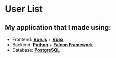 # User List

## My application that I made using:
* Frontend: **[Vue.js](https://cli.vuejs.org/ru/guide/)** + **[Vuex](https://vuex.vuejs.org/ru/)**
* Backend: **[Python](https://www.python.org/)** + **[Falcon Framework](https://falconframework.org/)**
* Database: **[PostgreSQL](https://www.postgresql.org/)**